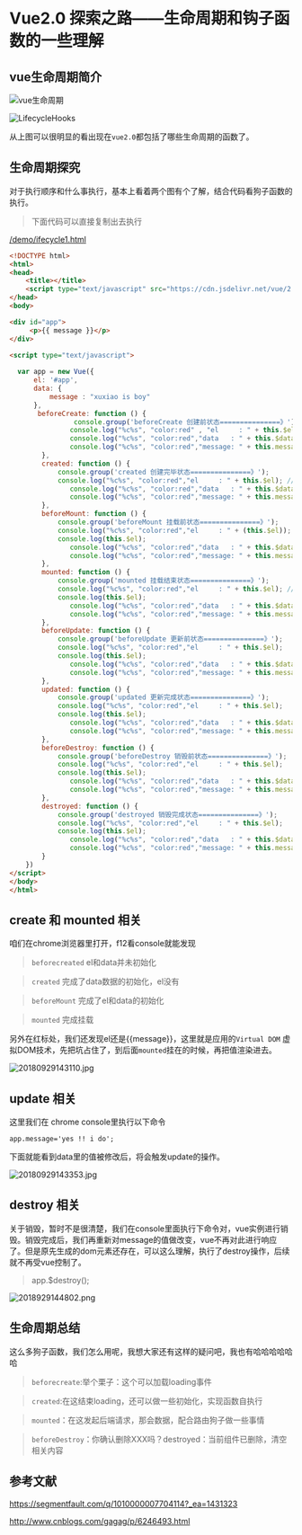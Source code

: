 # Vue2.0 探索之路——生命周期和钩子函数的一些理解

## vue生命周期简介

![vue生命周期](vueimg/Lifecycle.png)

![LifecycleHooks](vueimg/LifecycleHooks.png)

从上图可以很明显的看出现在`vue2.0`都包括了哪些生命周期的函数了。

## 生命周期探究

对于执行顺序和什么事执行，基本上看着两个图有个了解，结合代码看狗子函数的执行。

>下面代码可以直接复制出去执行

[/demo/ifecycle1.html](http://rennysky.github.io/FEHelper/vue/demo/lifecycle1.html)

```html
<!DOCTYPE html>
<html>
<head>
    <title></title>
    <script type="text/javascript" src="https://cdn.jsdelivr.net/vue/2.1.3/vue.js"></script>
</head>
<body>

<div id="app">
     <p>{{ message }}</p>
</div>

<script type="text/javascript">
    
  var app = new Vue({
      el: '#app',
      data: {
          message : "xuxiao is boy" 
      },
       beforeCreate: function () {
                console.group('beforeCreate 创建前状态===============》');
               console.log("%c%s", "color:red" , "el     : " + this.$el); //undefined
               console.log("%c%s", "color:red","data   : " + this.$data); //undefined 
               console.log("%c%s", "color:red","message: " + this.message)  
        },
        created: function () {
            console.group('created 创建完毕状态===============》');
            console.log("%c%s", "color:red","el     : " + this.$el); //undefined
               console.log("%c%s", "color:red","data   : " + this.$data); //已被初始化 
               console.log("%c%s", "color:red","message: " + this.message); //已被初始化
        },
        beforeMount: function () {
            console.group('beforeMount 挂载前状态===============》');
            console.log("%c%s", "color:red","el     : " + (this.$el)); //已被初始化
            console.log(this.$el);
               console.log("%c%s", "color:red","data   : " + this.$data); //已被初始化  
               console.log("%c%s", "color:red","message: " + this.message); //已被初始化  
        },
        mounted: function () {
            console.group('mounted 挂载结束状态===============》');
            console.log("%c%s", "color:red","el     : " + this.$el); //已被初始化
            console.log(this.$el);    
               console.log("%c%s", "color:red","data   : " + this.$data); //已被初始化
               console.log("%c%s", "color:red","message: " + this.message); //已被初始化 
        },
        beforeUpdate: function () {
            console.group('beforeUpdate 更新前状态===============》');
            console.log("%c%s", "color:red","el     : " + this.$el);
            console.log(this.$el);   
               console.log("%c%s", "color:red","data   : " + this.$data); 
               console.log("%c%s", "color:red","message: " + this.message); 
        },
        updated: function () {
            console.group('updated 更新完成状态===============》');
            console.log("%c%s", "color:red","el     : " + this.$el);
            console.log(this.$el); 
               console.log("%c%s", "color:red","data   : " + this.$data); 
               console.log("%c%s", "color:red","message: " + this.message); 
        },
        beforeDestroy: function () {
            console.group('beforeDestroy 销毁前状态===============》');
            console.log("%c%s", "color:red","el     : " + this.$el);
            console.log(this.$el);    
               console.log("%c%s", "color:red","data   : " + this.$data); 
               console.log("%c%s", "color:red","message: " + this.message); 
        },
        destroyed: function () {
            console.group('destroyed 销毁完成状态===============》');
            console.log("%c%s", "color:red","el     : " + this.$el);
            console.log(this.$el);  
               console.log("%c%s", "color:red","data   : " + this.$data); 
               console.log("%c%s", "color:red","message: " + this.message)
        }
    })
</script>
</body>
</html>
```

## create 和 mounted 相关

咱们在chrome浏览器里打开，f12看console就能发现

>`beforecreated` el和data并未初始化

>`created` 完成了data数据的初始化，el没有

>`beforeMount` 完成了el和data的初始化

>`mounted` 完成挂载

另外在红标处，我们还发现el还是{{message}}，这里就是应用的`Virtual DOM` 虚拟DOM技术，先把坑占住了，到后面`mounted`挂在的时候，再把值渲染进去。

![20180929143110.jpg](vueimg/20180929143110.jpg)

## update 相关

这里我们在 chrome console里执行以下命令

```
app.message='yes !! i do';
```
下面就能看到data里的值被修改后，将会触发update的操作。

![20180929143353.jpg](vueimg/20180929143353.jpg)

## destroy 相关

关于销毁，暂时不是很清楚，我们在console里面执行下命令对，vue实例进行销毁。销毁完成后，我们再重新对message的值做改变，vue不再对此进行响应了。但是原先生成的dom元素还存在，可以这么理解，执行了destroy操作，后续就不再受vue控制了。

>app.$destroy();

![2018929144802.png](vueimg/2018929144802.png)

## 生命周期总结

这么多狗子函数，我们怎么用呢，我想大家还有这样的疑问吧，我也有哈哈哈哈哈哈

>`beforecreate`:举个栗子：这个可以加载loading事件

>`created`:在这结束loading，还可以做一些初始化，实现函数自执行

>`mounted`：在这发起后端请求，那会数据，配合路由狗子做一些事情

>`beforeDestroy`：你确认删除XXX吗？destroyed：当前组件已删除，清空相关内容

## 参考文献

https://segmentfault.com/q/1010000007704114?_ea=1431323

http://www.cnblogs.com/gagag/p/6246493.html